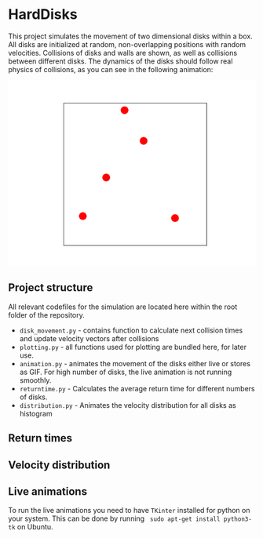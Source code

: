 # HardDisks

This project simulates the movement of two dimensional disks within a box. All disks are 
initialized at random, non-overlapping positions with random velocities. Collisions of disks 
and walls are shown, as well as collisions between different disks. The dynamics of the disks 
should follow real physics of collisions, as you can see in the following animation:

![Dynamics 10 balls](results/dynamics.gif)

## Project structure
All relevant codefiles for the simulation are located here within the root folder of the repository.

* `disk_movement.py` - contains function to calculate next collision times and update velocity vectors
after collisions
* `plotting.py` - all functions used for plotting are bundled here, for later use.
* `animation.py` - animates the movement of the disks either live or stores as GIF. For high
number of disks, the live animation is not running smoothly.
* `returntime.py` - Calculates the average return time for different numbers of disks.
* `distribution.py` - Animates the velocity distribution for all disks as histogram

## Return times

## Velocity distribution

## Live animations
To run the live animations you need to have `TKinter` installed for python on your system.
This can be done by running ``` sudo apt-get install python3-tk``` on Ubuntu.  